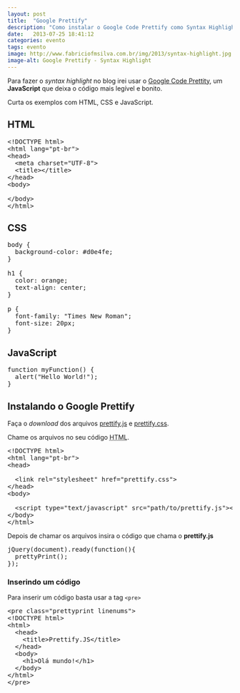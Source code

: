 ```yaml
---
layout: post
title:  "Google Prettify"
description: "Como instalar o Google Code Prettify como Syntax Highlighter"
date:   2013-07-25 18:41:12
categories: evento
tags: evento
image: http://www.fabriciofmsilva.com.br/img/2013/syntax-highlight.jpg
image-alt: Google Prettify - Syntax Highlight
---
```


Para fazer o <i lang="en" class="idiomatic" title="Destaque de sintaxe">syntax highlight</i> no blog irei usar o [Google Code Prettity](https://code.google.com/p/google-code-prettify/), um **JavaScript** que deixa o código mais legível e bonito.

Curta os exemplos com HTML, CSS e JavaScript.

## HTML

<pre class="lang-html prettyprint linenums">
&lt;!DOCTYPE html&gt;
&lt;html lang=&quot;pt-br&quot;&gt;
&lt;head&gt;
  &lt;meta charset=&quot;UTF-8&quot;&gt;
  &lt;title&gt;&lt;/title&gt;
&lt;/head&gt;
&lt;body&gt;

&lt;/body&gt;
&lt;/html&gt;
</pre>

## CSS

<pre class="lang-css prettyprint linenums">
body {
  background-color: #d0e4fe;
}

h1 {
  color: orange;
  text-align: center;
}

p {
  font-family: &quot;Times New Roman&quot;;
  font-size: 20px;
}
</pre>

## JavaScript

<pre class="lang-js prettyprint linenums">
function myFunction() {
  alert(&quot;Hello World!&quot;);
}
</pre>

## Instalando o Google Prettify

Faça o <i lang="en" class="idiomatic">download</i> dos arquivos [prettify.js](http://google-code-prettify.googlecode.com/svn/trunk/src/prettify.js) e [prettify.css](http://google-code-prettify.googlecode.com/svn/trunk/src/prettify.css).

Chame os arquivos no seu código <abbr title="HyperText Markup Language">HTML</abbr>.

<pre class="lang-html prettyprint linenums">
&lt;!DOCTYPE html&gt;
&lt;html lang=&quot;pt-br&quot;&gt;
&lt;head&gt;
  <!-- Insira o prettify.css dentro da tag head -->
  &lt;link rel=&quot;stylesheet&quot; href=&quot;prettify.css&quot;&gt;
&lt;/head&gt;
&lt;body&gt;
  <!-- Insira o prettify.js no final do documento, antes de fechar a tag body -->
  &lt;script type=&quot;text/javascript&quot; src=&quot;path/to/prettify.js&quot;&gt;&lt;/script&gt;
&lt;/body&gt;
&lt;/html&gt;
</pre>

Depois de chamar os arquivos insira o código que chama o **prettify.js**

<pre class="lang-js prettyprint linenums">
jQuery(document).ready(function(){
  prettyPrint();
});
</pre>

### Inserindo um código

Para inserir um código basta usar a tag <code>&lt;pre&gt;</code>

<pre class="lang-html prettyprint linenums">
&lt;pre class=&quot;prettyprint linenums&quot;&gt;
&lt;!DOCTYPE html&gt;
&lt;html&gt;
  &lt;head&gt;
    &lt;title&gt;Prettify.JS&lt;/title&gt;
  &lt;/head&gt;
  &lt;body&gt;
    &lt;h1&gt;Olá mundo!&lt;/h1&gt;
  &lt;/body&gt;
&lt;/html&gt;
&lt;/pre&gt;
</pre>

